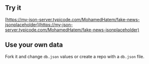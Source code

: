 ## Try it

[https://my-json-server.typicode.com/MohamedHatem/fake-news-jsonplaceholder](https://my-json-server.typicode.com/MohamedHatem/fake-news-jsonplaceholder)

## Use your own data

Fork it and change `db.json` values or create a repo with a `db.json` file.

